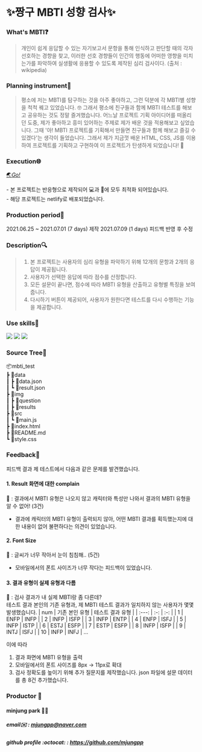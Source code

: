 # ✨짱구 MBTI 성향 검사✨

### What's MBTI❓

> 개인이 쉽게 응답할 수 있는 자기보고서 문항을 통해 인식하고 판단할 때의 각자 선호하는 경향을 찾고, 이러한 선호 경향들이 인간의 행동에 어떠한 영향을 미치는가를 파악하여 실생활에 응용할 수 있도록 제작된 심리 검사이다. (출처 : wikipedia)

### Planning instrument💪

> 평소에 저는 MBTI를 탐구하는 것을 아주 좋아하고, 그런 덕분에 각 MBTI별 성향을 척척 꿰고 있었습니다. 🤓 그래서 평소에 친구들과 함께 MBTI 테스트를 해보고 공유하는 것도 정말 즐겨했습니다. 어느날 프로젝트 기획 아이디어를 떠올리던 도중, 제가 좋아하고 흥미 있어하는 주제로 제가 배운 것을 적용해보고 싶었습니다. 그때 '아! MBTI 프로젝트를 기획해서 만들면 친구들과 함께 해보고 즐길 수 있겠다'는 생각이 들었습니다. 그래서 제가 지금껏 배운 HTML, CSS, JS를 이용하여 프로젝트를 기획하고 구현하여 이 프로젝트가 탄생하게 되었습니다! 👶

### Execution🌐
<a href="https://zzangumbti.netlify.app">🌏<em>Go!</em></a><br/>
<p>- 본 프로젝트는 반응형으로 제작되어 💻과 📱에 모두 최적화 되어있습니다.<br>
- 해당 프로젝트는 netlify로 배포되었습니다.</p>

### Production period📅

2021.06.25 ~ 2021.07.01 (7 days) 제작
2021.07.09 (1 days) 피드백 반영 후 수정

### Description🔍

> 1. 본 프로젝트는 사용자의 심리 유형을 파악하기 위해 12개의 문항과 2개의 응답이 제공됩니다.
> 2. 사용자가 선택한 응답에 따라 점수를 산정합니다.
> 3. 모든 설문이 끝나면, 점수에 따라 MBTI 유형을 산출하고 유형별 특징을 보여줍니다.
> 4. 다시하기 버튼이 제공되어, 사용자가 원한다면 테스트를 다시 수행하는 기능을 제공합니다.

### Use skills🔨

<img src="https://img.shields.io/badge/HTML5-E34F26?style=flat-square&logo=HTML5&logoColor=white"/></a>
<img src="https://img.shields.io/badge/CSS3-1572B6?style=flat-square&logo=CSS3&logoColor=white"/></a>
<img src="https://img.shields.io/badge/JavaScript-F7DF1E?style=flat-square&logo=JavaScript&logoColor=black"/></a>

### Source Tree🌳

📦mbti_test<br>
┣ 📂data<br>
┃ ┣ 📜data.json<br>
┃ ┗ 📜result.json<br>
┣ 📂img<br>
┃ ┣ 📂question<br>
┃ ┣ 📂results<br>
┣ 📂src<br>
┃ ┗ 📜main.js<br>
┣ 📜index.html<br>
┣ 📜README.md<br>
┗ 📜style.css<br>

### Feedback🔖

피드백 결과 제 테스트에서 다음과 같은 문제를 발견했습니다.

#### 1. Result 화면에 대한 complain

👤 : 결과에서 MBTI 유형은 나오지 않고 캐릭터와 특성만 나와서 결과의 MBTI 유형을 알 수 없어! (3건) <br>
- 결과에 캐릭터의 MBTI 유형이 출력되지 않아, 어떤 MBTI 결과를 획득했는지에 대한 내용이 없어 불편하다는 의견이 있었습니다.

#### 2. Font Size
👤 : 글씨가 너무 작아서 눈이 침침해.. (5건)
- 모바일에서의 폰트 사이즈가 너무 작다는 피드백이 있었습니다.
#### 3. 결과 유형이 실제 유형과 다름

👤 : 검사 결과가 내 실제 MBTI랑 좀 다른데? <br>
테스트 결과 본인의 기존 유형과, 제 MBTI 테스트 결과가 일치하지 않는 사용자가 몇몇 발생했습니다.
| num | 기존 본인 유형 | 테스트 결과 유형 |
| :---: | :-: | :-: |
| 1 | ENFP | INFP |
| 2 | INFP | ISFP |
| 3 | INFP | ENTP |
| 4 | ENFP | ISFJ |
| 5 | INFP | ISTP |
| 6 | ESTJ | ESFP |
| 7 | ESTP | ESFP |
| 8 | INFP | ISFP |
| 9 | INTJ | ISFJ |
| 10 | INFP | INFJ |
...

이에 따라
1. 결과 화면에 MBTI 유형을 출력
2. 모바일에서의 폰트 사이즈를 8px -> 11px로 확대
3. 검사 정확도를 높이기 위해 추가 질문지를 제작했습니다. json 파일에 설문 데이터를 총 8건 추가했습니다.

### Productor :busts_in_silhouette:

#### minjung park 👩‍💻

##### email✉️ : mjungpp@naver.com<br>

##### github profile :octocat: : https://github.com/mjungpp
